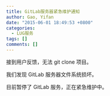 ```yaml
---
title: GitLab服务器紧急维护通知
author: Gao, Yifan
date: "2015-06-01 18:49:53 +0800"
categories:
  - LUG服务
tags: []
comments: []
---
```


接到用户反馈，无法 git clone 项目。

我们发现 GitLab 服务器文件系统损坏。

目前暂停了 GitLab 服务，正在紧急维护中。
